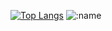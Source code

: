 [![Top Langs](https://github-readme-stats.vercel.app/api/top-langs/?username=smallfawn&layout=compact)](https://github.com/smallfawn)
![:name](https://count.getloli.com/get/@smallfawn)

